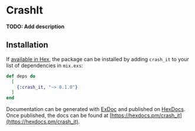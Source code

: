 # CrashIt

**TODO: Add description**

## Installation

If [available in Hex](https://hex.pm/docs/publish), the package can be installed
by adding `crash_it` to your list of dependencies in `mix.exs`:

```elixir
def deps do
  [
    {:crash_it, "~> 0.1.0"}
  ]
end
```

Documentation can be generated with [ExDoc](https://github.com/elixir-lang/ex_doc)
and published on [HexDocs](https://hexdocs.pm). Once published, the docs can
be found at [https://hexdocs.pm/crash_it](https://hexdocs.pm/crash_it).

